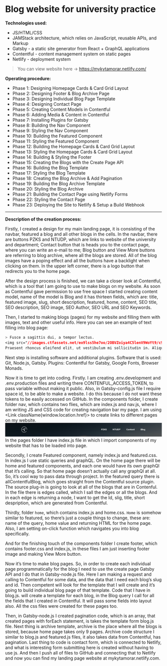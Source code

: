 # Blog website for university practice 

**Technologies used:**
- JS/HTML/CSS
- JAMStack architecture, which relies on JavaScript, reusable APIs, and Markup
- Gatsby - a static site generator from React + GraphQL applications
- Contentful - content management system on static pages
- Netlify - deployment system

> You can view website here -> https://mykytamorar.netlify.com/

**Operating procedure:**
- Phase 1: Designing Homepage Cards & Card Grid Layout
- Phase 2: Designing Footer & Blog Archive Page
- Phase 3: Designing Individual Blog Page Template
- Phase 4: Designing Contact Page
- Phase 5: Creating Content Models in Contentful
- Phase 6: Adding Media & Content in Contentful
- Phase 7: Installing Plugins for Gatsby
- Phase 8: Building the Nav Component
- Phase 9: Styling the Nav Component
- Phase 10: Building the Featured Component
- Phase 11: Styling the Featured Component
- Phase 12: Building the Homepage Cards & Card Grid Layout
- Phase 13: Styling the Homepage Cards & Card Grid Layout
- Phase 14: Building & Styling the Footer
- Phase 15: Creating the Blogs with the Create Page API
- Phase 16: Building the Blog Template
- Phase 17: Styling the Blog Template
- Phase 18: Creating the Blog Archive & Add Pagination
- Phase 19: Building the Blog Archive Template
- Phase 20: Styling the Blog Archive
- Phase 21: Building the Contact Page using Netlify Forms
- Phase 22: Styling the Contact Page
- Phase 23: Deploying the Site to Netlify & Setup a Build Webhook

---

**Description of the creation process:**

Firstly, I created a design for my main landing page, it is consisting of the navbar, featured a blog and all other blogs in the cells. In the navbar, there are buttons PZKS and NTUDP, which are links to website of the university and department; Contact button that is heads you to the contact page, where you can write an e-mail to me; Blog button and View More buttons are referring to blog archive, where all the blogs are stored. All of the blog images have a poping effect and all the buttons have a backlight when clicking on them. In the upper left corner, there is a logo button that redirects you to the home page.

After the design process is finished, we can take a closer look at Contentful, which is a tool that I am going to use to make blogs on my website. As soon as Contentful gave permission to use free space I started creating content model, name of the model is Blog and it has thirteen fields, which are: title, featured image, slug, short description, featured, home, content, SEO title, SEO description, SEO image, SEO Author, SEO URL and SEO Keywords.

Then, I started to making blogs (pages) for my website and filling them with images, text and other useful info. Here you can see an example of text filling into blog page:
```css
> Fusce a sagittis dui, a tempor lectus.
<img src="//images.ctfassets.net/eo9lss5he7oo/2OBVZoiya4C5lenV9WoYt9/c99b2febbf33e4d0cb03528d96cce3a5/bottle.jpg)" class="right" />
Praesent rhoncus eleifend elit, ut vestibulum mi sollicitudin in. Aliquam sed velit in erat posuere semper.
```
Next step is installing software and additional plugins. Software that is used: Git, Node.js, Gatsby. Plugins: Contentful for Gatsby, Google Fonts, Browser Monads.

Now it is time to get into coding. Firstly. I am creating .env.development and .env.production files and writing there CONTENFUL_ACCESS_TOKEN, to pass variable without making it public. Also, in Gatsby-config.js file I require space id, to be able to make a website. I do this because I do not want these tokens to be easily accessed on GitHub.
In the components folder, I create folder nav, which contains two flies, which are index.js and nav.js, where I am writing JS and CSS code for creating navigation bar my page. I am using <Link className{window.location.href}> to create links to different pages on my website.
![](image/links.png)
In the pages folder I have index.js file in which I import components of my website that has to be loaded into page.

Secondly, I create Featured component, namely index.js and featured.css. In index.js I use static queries and graphQL. On the home page there will be home and featured components, and each one would have its own graphQl that it’s calling. So that home page doesn’t actually call any graphQl at all. So, it’s cool way to pass data through project. In the featured query there is allContentfulBlog, which goes straight from the Contentful source plugin. The source plug-in is going to look at all of the blogs that are in Contenful. In the file there is edges called, which I sall the edges or all the blogs. And in each edge is returning a node, I want to get the Id, slig, title, short despription, which are generated from Contentful.

Thirdly, folder `home`, which contains index.js and home.css. `Home` is somehow similar to featured, so there’s just a couple things to change, these are: name of the query, home value and returning HTML for the home page. Also, I am setting on-click function which navigates you into blog specifically.

And for the finishing touch of the components folder I create footer, which contains footer.css and index.js, in these files I am just inserting footer image and making View More button.

Now it’s time to make blog pages. So, in order to create each individual page programmatically for the blog I need to use the create page Gatsby API and I do that in Gatsby-node.js file. Here I am making a request and calling to Contentful for some data, and the data that I need each blog’s slug and id. Then competent will look for the template that I will create and it’s going to build individual blog page of that template. Code that I have in blog.js. will create a template for each blog, in the Blog query I call for all the fields that I created in Contentful. It will pass some fields into layout also. All the css files were created for these pages too.

Then, in Gatsby-node.js I created pagination code, which is an array, that created pages with forEach statement, is takes the template form blog.js file. Next thing is archive template, archive is the place where all the blogs is stored, because home page takes only 9 pages. Archive code structure I similar to blog.js and featured.js files, it also takes data from Contentful, has pagination. Last thing to code is contact form, which is connected to Netlify, and what is interesting form submitting here is created without having to use js. And then I push all of files to GitHub and connecting that to Netlify and now you can find my landing page website at mykytamorar.netlify.com.
